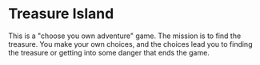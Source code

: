 # Treasure Island
This is a "choose you own adventure" game. The mission is to find the treasure. You make your own choices, and the choices lead you to finding the treasure or getting into some danger that ends the game.
